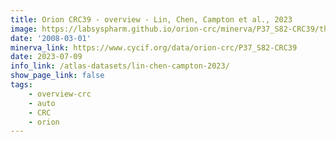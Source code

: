 ```yaml
---
title: Orion CRC39 - overview - Lin, Chen, Campton et al., 2023
image: https://labsyspharm.github.io/orion-crc/minerva/P37_S82-CRC39/thumbnail.jpg
date: '2008-03-01'
minerva_link: https://www.cycif.org/data/orion-crc/P37_S82-CRC39
date: 2023-07-09
info_link: /atlas-datasets/lin-chen-campton-2023/
show_page_link: false
tags:
    - overview-crc
    - auto
    - CRC
    - orion
---
```

